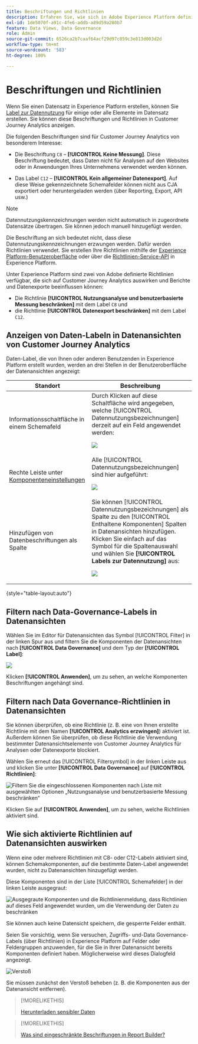 ```yaml
---
title: Beschriftungen und Richtlinien
description: Erfahren Sie, wie sich in Adobe Experience Platform definierte Datenbeschriftungen und Richtlinien auf Datenansichten und Berichte in Customer Journey Analytics auswirken.
exl-id: 1de5070f-a91c-4fe6-addb-a89d59a280b7
feature: Data Views, Data Governance
role: Admin
source-git-commit: 6526ca2b7caaf64acf29d97c859c3e813d003d2d
workflow-type: tm+mt
source-wordcount: '583'
ht-degree: 100%

---
```


# Beschriftungen und Richtlinien

Wenn Sie einen Datensatz in Experience Platform erstellen, können Sie [Label zur Datennutzung](https://experienceleague.adobe.com/de/docs/experience-platform/data-governance/labels/reference) für einige oder alle Elemente im Datensatz erstellen. Sie können diese Beschriftungen und Richtlinien in Customer Journey Analytics anzeigen.

Die folgenden Beschriftungen sind für Customer Journey Analytics von besonderem Interesse:

* Die Beschriftung `C8` – **[!UICONTROL Keine Messung]**. Diese Beschriftung bedeutet, dass Daten nicht für Analysen auf den Websites oder in Anwendungen Ihres Unternehmens verwendet werden können.

* Das Label `C12` – **[!UICONTROL Kein allgemeiner Datenexport]**. Auf diese Weise gekennzeichnete Schemafelder können nicht aus CJA exportiert oder heruntergeladen werden (über Reporting, Export, API usw.)

>[!NOTE]
>
>Datennutzungskennzeichnungen werden nicht automatisch in zugeordnete Datensätze übertragen. Sie können jedoch manuell hinzugefügt werden.

Die Beschriftung an sich bedeutet nicht, dass diese Datennutzungskennzeichnungen erzwungen werden. Dafür werden Richtlinien verwendet. Sie erstellen Ihre Richtlinien mithilfe der [Experience Platform-Benutzeroberfläche](https://experienceleague.adobe.com/de/docs/experience-platform/data-governance/policies/user-guide) oder über die [Richtlinien-Service-API](https://experienceleague.adobe.com/de/docs/experience-platform/data-governance/api/overview) in Experience Platform.

Unter Experience Platform sind zwei von Adobe definierte Richtlinien verfügbar, die sich auf Customer Journey Analytics auswirken und Berichte und Datenexporte beeinflussen können:

* Die Richtlinie **[!UICONTROL Nutzungsanalyse und benutzerbasierte Messung beschränken]** mit dem Label `C8` und
* die Richtlinie **[!UICONTROL Datenexport beschränken]** mit dem Label `C12`.

## Anzeigen von Daten-Labeln in Datenansichten von Customer Journey Analytics

Daten-Label, die von Ihnen oder anderen Benutzenden in Experience Platform erstellt wurden, werden an drei Stellen in der Benutzeroberfläche der Datenansichten angezeigt:

| Standort | Beschreibung |
| --- | --- |
| Informationsschaltfläche in einem Schemafeld | Durch Klicken auf diese Schaltfläche wird angegeben, welche [!UICONTROL Datennutzungsbezeichnungen] derzeit auf ein Feld angewendet werden:<p>![](assets/data-label-left.png) |
| Rechte Leiste unter [Komponenteneinstellungen](/help/data-views/component-settings/overview.md) | Alle [!UICONTROL Datennutzungsbezeichnungen] sind hier aufgeführt:<p>![](assets/data-label-right.png) |
| Hinzufügen von Datenbeschriftungen als Spalte | Sie können [!UICONTROL Datennutzungsbezeichnungen] als Spalte zu den [!UICONTROL Enthaltene Komponenten] Spalten in Datenansichten hinzufügen. Klicken Sie einfach auf das Symbol für die Spaltenauswahl und wählen Sie **[!UICONTROL Labels zur Datennutzung]** aus:<p>![](assets/data-label-column.png) |

{style="table-layout:auto"}

## Filtern nach Data-Governance-Labels in Datenansichten

Wählen Sie im Editor für Datenansichten das Symbol [!UICONTROL Filter] in der linken Spur aus und filtern Sie die Komponenten der Datenansichten nach **[!UICONTROL Data Governance]** und dem Typ der **[!UICONTROL Label]**:

![](assets/filter-labels.png)

Klicken **[!UICONTROL Anwenden]**, um zu sehen, an welche Komponenten Beschriftungen angehängt sind.

## Filtern nach Data Governance-Richtlinien in Datenansichten

Sie können überprüfen, ob eine Richtlinie (z. B. eine von Ihnen erstellte Richtlinie mit dem Namen **[!UICONTROL Analytics erzwingen]**) aktiviert ist. Außerdem können Sie überprüfen, ob diese Richtlinie die Verwendung bestimmter Datenansichtselemente von Customer Journey Analytics für Analysen oder Datenexporte blockiert.

Wählen Sie erneut das [!UICONTROL Filtersymbol] in der linken Leiste aus und klicken Sie unter **[!UICONTROL Data Governance]** auf **[!UICONTROL Richtlinien]**:

![Filtern Sie die eingeschlossenen Komponenten nach Liste mit ausgewählten Optionen „Nutzungsanalyse und benutzerbasierte Messung beschränken“](assets/filter-policies.png)

Klicken Sie auf **[!UICONTROL Anwenden]**, um zu sehen, welche Richtlinien aktiviert sind.

## Wie sich aktivierte Richtlinien auf Datenansichten auswirken

Wenn eine oder mehrere Richtlinien mit C8- oder C12-Labeln aktiviert sind, können Schemakomponenten, auf die bestimmte Daten-Label angewendet wurden, nicht zu Datenansichten hinzugefügt werden.

Diese Komponenten sind in der Liste [!UICONTROL Schemafelder] in der linken Leiste ausgegraut:

![Ausgegraute Komponenten und die Richtlinienmeldung, dass Richtlinien auf dieses Feld angewendet wurden, um die Verwendung der Daten zu beschränken](assets/component-greyed.png)

Sie können auch keine Datensicht speichern, die gesperrte Felder enthält.

Seien Sie vorsichtig, wenn Sie versuchen, Zugriffs- und-Data Governance-Labels (über Richtlinien) in Experience Platform auf Felder oder Feldergruppen anzuwenden, für die Sie in Ihrer Datenansicht bereits Komponenten definiert haben. Möglicherweise wird dieses Dialogfeld angezeigt.

![Verstoß](assets/violation.png)

Sie müssen zunächst den Verstoß beheben (z. B. die Komponenten aus der Datenansicht entfernen).


>[!MORELIKETHIS]
>
>[Herunterladen sensibler Daten](/help/analysis-workspace/export/download-send.md)

>[!MORELIKETHIS]
>
>[Was sind eingeschränkte Beschriftungen in Report Builder?](https://experienceleague.adobe.com/de/docs/analytics-platform/using/cja-reportbuilder/restricted-labels)


